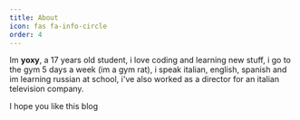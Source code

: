 ```yaml
---
title: About
icon: fas fa-info-circle
order: 4
---
```


<!-- > Add Markdown syntax content to file `_tabs/about.md`{: .filepath } and it will show up on this page.
{: .prompt-tip } -->

Im **yoxy**, a 17 years old student, i love coding and learning new stuff, i go to the gym 5 days a week (im a gym rat), i speak italian, english, spanish and im learning russian at school, i've also worked as a director for an italian television company.

I hope you like this blog 
